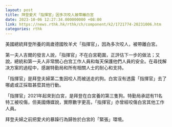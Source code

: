 ```yaml
---
layout: post
title: 拜登愛犬「指揮官」因多次咬人被帶離白宮
date: 2023-10-06 12:27:34.000000000 +08:00
link: https://news.rthk.hk/rthk/ch/component/k2/1721774-20231006.htm
categories: rthk
---
```


美國總統拜登所養的兩歲德國牧羊犬「指揮官」，因為多次咬人，被帶離白宮。

第一夫人吉爾的發言人說，「指揮官」不在白宮範圍，正評估下一步的做法；又說，總統和第一夫人非常關心白宫工作人員和每天保護他們人員的安全。在尋找解决方案的過程中，感謝特勤局和所有相關人士的耐心和支持。

「指揮官」是拜登夫婦第二隻因咬人而被送走的狗。白宮沒有透露「指揮官」去了哪處或正採取甚麼其他行動。

「指揮官」2021年起來到白宮，是拜登在白宮養的第三隻狗。特勤局承認有11名特工被咬傷，但美國傳媒說，實際數字更高，「指揮官」亦曾經咬傷白宮其他工作人員。

拜登夫婦之前把愛犬的暴躁行為歸咎於白宮的「緊張」環境。
